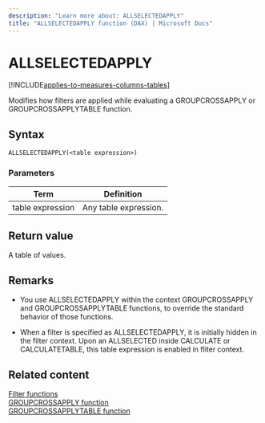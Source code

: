 ```yaml
---
description: "Learn more about: ALLSELECTEDAPPLY"
title: "ALLSELECTEDAPPLY function (DAX) | Microsoft Docs"
---
```

# ALLSELECTEDAPPLY

[!INCLUDE[applies-to-measures-columns-tables](includes/applies-to-measures-columns-tables.md)]

Modifies how filters are applied while evaluating a GROUPCROSSAPPLY or GROUPCROSSAPPLYTABLE function.
  
## Syntax  
  
```dax
ALLSELECTEDAPPLY(<table expression>)
```
  
### Parameters  
  
|Term|Definition|
|--------|--------------|
|table expression|Any table expression.|
  
## Return value

A table of values.
  
## Remarks

- You use ALLSELECTEDAPPLY within the context GROUPCROSSAPPLY and GROUPCROSSAPPLYTABLE functions, to override the standard behavior of those functions.

- When a filter is specified as ALLSELECTEDAPPLY, it is initially hidden in the filter context. Upon an ALLSELECTED inside CALCULATE or CALCULATETABLE, this table expression is enabled in fliter context.

## Related content

[Filter functions](filter-functions-dax.md)  
[GROUPCROSSAPPLY function](groupcrossapply-function-dax.md)  
[GROUPCROSSAPPLYTABLE function](groupcrossapplytable-function-dax.md)  
